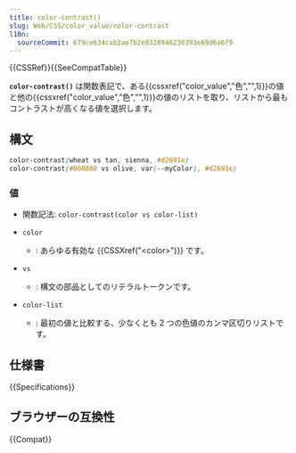 ```yaml
---
title: color-contrast()
slug: Web/CSS/color_value/color-contrast
l10n:
  sourceCommit: 679ce634cab2ae7b2e8328946230393e69d6a6f9
---
```


{{CSSRef}}{{SeeCompatTable}}

**`color-contrast()`** は関数表記で、ある{{cssxref("color_value","色","",1)}}の値と他の{{cssxref("color_value","色","",1)}}の値のリストを取り、リストから最もコントラストが高くなる値を選択します。

## 構文

```css
color-contrast(wheat vs tan, sienna, #d2691e)
color-contrast(#008080 vs olive, var(--myColor), #d2691e)
```

### 値

- 関数記法: `color-contrast(color vs color-list)`

- `color`

  - : あらゆる有効な {{CSSXref("&lt;color&gt;")}} です。

- `vs`

  - : 構文の部品としてのリテラルトークンです。

- `color-list`

  - : 最初の値と比較する、少なくとも 2 つの色値のカンマ区切りリストです。

## 仕様書

{{Specifications}}

## ブラウザーの互換性

{{Compat}}

